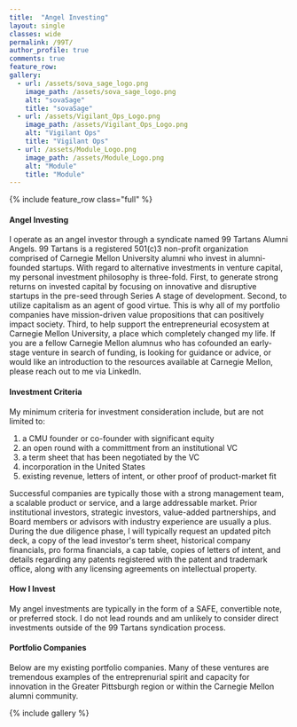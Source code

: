```yaml
---
title:  "Angel Investing"
layout: single
classes: wide
permalink: /99T/
author_profile: true
comments: true
feature_row:
gallery:
  - url: /assets/sova_sage_logo.png
    image_path: /assets/sova_sage_logo.png
    alt: "sovaSage"
    title: "sovaSage"
  - url: /assets/Vigilant_Ops_Logo.png
    image_path: /assets/Vigilant_Ops_Logo.png
    alt: "Vigilant Ops"
    title: "Vigilant Ops"
  - url: /assets/Module_Logo.png
    image_path: /assets/Module_Logo.png
    alt: "Module"
    title: "Module"
---
```

{% include feature_row class="full" %}
#### Angel Investing
I operate as an angel investor through a syndicate named 99 Tartans Alumni Angels. 99 Tartans is a registered 501(c)3 non-profit organization comprised of Carnegie Mellon University alumni who invest in alumni-founded startups. With regard to alternative investments in venture capital, my personal investment philosophy is three-fold. First, to generate strong returns on invested capital by focusing on innovative and disruptive startups in the pre-seed through Series A stage of development. Second, to utilize capitalism as an agent of good virtue. This is why all of my portfolio companies have mission-driven value propositions that can positively impact society. Third, to help support the entrepreneurial ecosystem at Carnegie Mellon University, a place which completely changed my life. If you are a fellow Carnegie Mellon alumnus who has cofounded an early-stage venture in search of funding, is looking for guidance or advice, or would like an introduction to the resources available at Carnegie Mellon, please reach out to me via LinkedIn.

#### Investment Criteria
My minimum criteria for investment consideration include, but are not limited to:
1. a CMU founder or co-founder with significant equity
2. an open round with a committment from an institutional VC
3. a term sheet that has been negotiated by the VC
4. incorporation in the United States
5. existing revenue, letters of intent, or other proof of product-market fit

Successful companies are typically those with a strong management team, a scalable product or service, and a large addressable market. Prior institutional investors, strategic investors, value-added partnerships, and Board members or advisors with industry experience are usually a plus. During the due diligence phase, I will typically request an updated pitch deck, a copy of the lead investor's term sheet, historical company financials, pro forma financials, a cap table, copies of letters of intent, and details regarding any patents registered with the patent and trademark office, along with any licensing agreements on intellectual property.

#### How I Invest
My angel investments are typically in the form of a SAFE, convertible note, or preferred stock. I do not lead rounds and am unlikely to consider direct investments outside of the 99 Tartans syndication process.

#### Portfolio Companies
Below are my existing portfolio companies. Many of these ventures are tremendous examples of the entreprenurial spirit and capacity for innovation in the Greater Pittsburgh region or within the Carnegie Mellon alumni community.

{% include gallery %}
